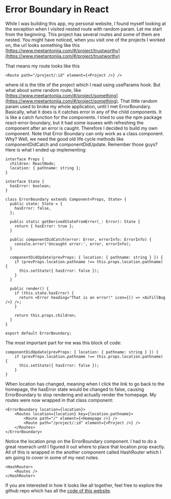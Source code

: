 # Error Boundary in React

While I was building this app, my personal website, I found myself looking at the exception when I visited nested route with random param. Let me start from the beginning. This project has several routes and some of them are nested. You might have noticed, when you visit one of the projects I worked on, the url looks something like this [https://www.meetantonija.com/#/project/trustworthy](https://www.meetantonija.com/#/project/trustworthy)

That means my route looks like this

```
<Route path="/project/:id" element={<Project />} />
```

where id is the title of the project which I read using useParams hook. But what about some random route, like [https://www.meetantonija.com/#/project/something](https://www.meetantonija.com/#/project/something). That little random param used to broke my whole application, until I met ErrorBoundary. Basically, what it does is it catches error in any of the child components. It is like a catch function for the components. I tried to use the npm package react-error-boundary, but it had some issuees with refreshing the component after an error is caught. Therefore I decided to build my own component. Note that Error Boundary can only work as a class component. Why? Well, we need the good old life cycle methods like componentDidCatch and componentDidUpdate. Remember those guys? Here is what I ended up implementing:

```
interface Props {
  children: ReactNode;
  location: { pathname: string };
}

interface State {
  hasError: boolean;
}

class ErrorBoundary extends Component<Props, State> {
  public state: State = {
    hasError: false,
  };

  public static getDerivedStateFromError(_: Error): State {
    return { hasError: true };
  }

  public componentDidCatch(error: Error, errorInfo: ErrorInfo) {
    console.error('Uncaught error:', error, errorInfo);
  }

  componentDidUpdate(prevProps: { location: { pathname: string } }) {
    if (prevProps.location.pathname !== this.props.location.pathname) {
      this.setState({ hasError: false });
    }
  }

  public render() {
    if (this.state.hasError) {
      return <Error heading="That is an error!" icon={() => <AiFillBug />} />;
    }

    return this.props.children;
  }
}

export default ErrorBoundary;

```

The most important part for me was this block of code:

```
componentDidUpdate(prevProps: { location: { pathname: string } }) {
    if (prevProps.location.pathname !== this.props.location.pathname) {
      this.setState({ hasError: false });
    }
}
```

When location has changed, meaning when I click the link to go back to the homepage, the hasError state would be changed to false, causing ErrorBoundary to stop rendering and actually render the homepage. My routes were now wrapped in that class component:

```
<ErrorBoundary location={location}>
    <Routes location={location} key={location.pathname}>
        <Route path="/" element={<Homepage />} />
        <Route path="/project/:id" element={<Project />} />
    </Routes>
</ErrorBoundary>
```

Notice the location prop on the ErrorBoundary component. I had to do a great reserach until I figured it out where to place that location prop exactly. All of this is wrapped in the another component called HashRouter which I am going to cover in some of my next notes.

```
<HashRouter>
    <Routes />
</HashRouter>
```

If you are interested in how it looks like all together, feel free to explore the github repo which has all the [code of this website](https://github.com/tonkec/meetantonija/tree/new-react).

